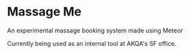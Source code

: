 Massage Me
============
An experimental massage booking system made using Meteor

Currently being used as an internal tool at AKQA's SF office.